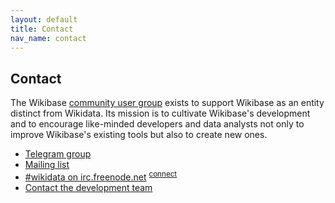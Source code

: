 ```yaml
---
layout: default
title: Contact
nav_name: contact
---
```


## Contact

The Wikibase [community user group](https://meta.wikimedia.org/wiki/Wikibase_Community_User_Group) exists to support Wikibase as an entity distinct from Wikidata. Its mission is to cultivate Wikibase's development and to encourage like-minded developers and data analysts not only to improve Wikibase's existing tools but also to create new ones. 
- [Telegram group](https://t.me/joinchat/HGjGexZ9NE7BwpXzMsoDLA)
- [Mailing list](https://lists.wikimedia.org/mailman/listinfo/wikibaseug)
- [#wikidata on irc.freenode.net](irc://irc.freenode.net/wikidata) <sup>[connect](http://webchat.freenode.net/?channels=#wikidata)</sup>
- [Contact the development team](https://www.wikidata.org/wiki/Wikidata:Contact_the_development_team)
